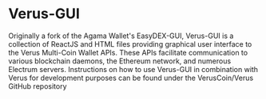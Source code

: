 # Verus-GUI
Originally a fork of the Agama Wallet's EasyDEX-GUI, Verus-GUI is a collection of ReactJS and HTML files providing graphical user interface to the Verus Multi-Coin Wallet APIs. These APIs facilitate communication to various blockchain daemons, the Ethereum network, and numerous Electrum servers. Instructions on how to use Verus-GUI in combination with Verus for development purposes can be found under the VerusCoin/Verus GitHub repository
